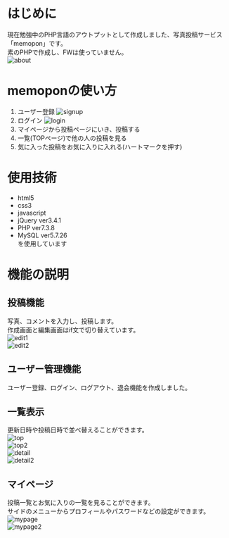 # はじめに
現在勉強中のPHP言語のアウトプットとして作成しました、写真投稿サービス「memopon」です。  
素のPHPで作成し、FWは使っていません。  
![about](/img/about.png)

# memoponの使い方
1. ユーザー登録
![signup](/img/signup.png)
2. ログイン
![login](/img/login.png)
3. マイページから投稿ページにいき、投稿する
3. 一覧(TOPページ)で他の人の投稿を見る
3. 気に入った投稿をお気に入りに入れる(ハートマークを押す)

# 使用技術
* html5
* css3
* javascript
* jQuery ver3.4.1
* PHP ver7.3.8
* MySQL ver5.7.26  
を使用しています

# 機能の説明
## 投稿機能
写真、コメントを入力し、投稿します。  
作成画面と編集画面はif文で切り替えています。  
![edit1](/img/edit.png)  
![edit2](/img/edit2.png)

## ユーザー管理機能
ユーザー登録、ログイン、ログアウト、退会機能を作成しました。  

## 一覧表示
更新日時や投稿日時で並べ替えることができます。  
![top](/img/top.png)  
![top2](/img/top2.png)  
![detail](/img/detail.png)  
![detail2](/img/detail2.png)  

## マイページ
投稿一覧とお気に入りの一覧を見ることができます。  
サイドのメニューからプロフィールやパスワードなどの設定ができます。  
![mypage](/img/mypage.png)  
![mypage2](/img/mypage2.png)  

